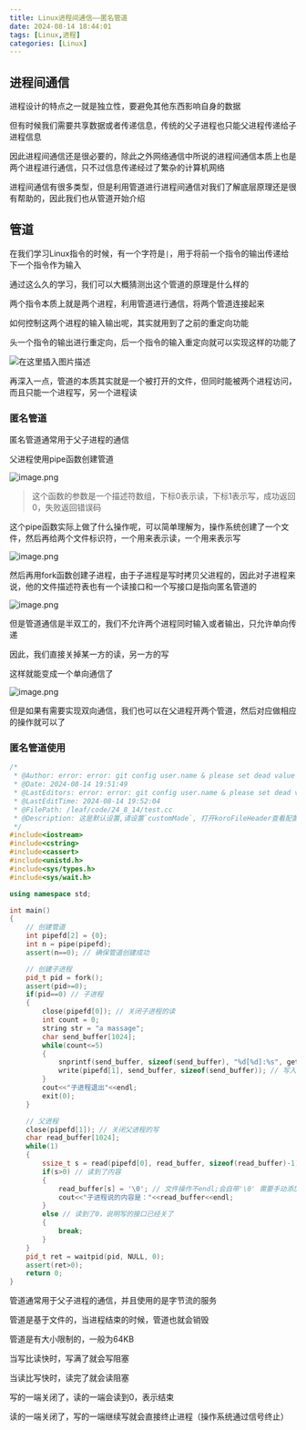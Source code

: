 ```yaml
---
title: Linux进程间通信——匿名管道
date: 2024-08-14 18:44:01
tags: [Linux,进程]
categories: [Linux]
---
```


## 进程间通信

进程设计的特点之一就是独立性，要避免其他东西影响自身的数据

但有时候我们需要共享数据或者传递信息，传统的父子进程也只能父进程传递给子进程信息

因此进程间通信还是很必要的，除此之外网络通信中所说的进程间通信本质上也是两个进程进行通信，只不过信息传递经过了繁杂的计算机网络

进程间通信有很多类型，但是利用管道进行进程间通信对我们了解底层原理还是很有帮助的，因此我们也从管道开始介绍

## 管道

在我们学习Linux指令的时候，有一个字符是`|`，用于将前一个指令的输出传递给下一个指令作为输入

通过这么久的学习，我们可以大概猜测出这个管道的原理是什么样的

两个指令本质上就是两个进程，利用管道进行通信，将两个管道连接起来

如何控制这两个进程的输入输出呢，其实就用到了之前的重定向功能

头一个指令的输出进行重定向，后一个指令的输入重定向就可以实现这样的功能了

![在这里插入图片描述](https://i-blog.csdnimg.cn/blog_migrate/5e09d7d8c2a1708bd4c81734c6b1d64c.png)

再深入一点，管道的本质其实就是一个被打开的文件，但同时能被两个进程访问，而且只能一个进程写，另一个进程读

### 匿名管道

匿名管道通常用于父子进程的通信

父进程使用pipe函数创建管道

![image.png](https://s2.loli.net/2024/08/14/3zECdiTjVqtUYKk.png)

> 这个函数的参数是一个描述符数组，下标0表示读，下标1表示写，成功返回0，失败返回错误码

这个pipe函数实际上做了什么操作呢，可以简单理解为，操作系统创建了一个文件，然后再给两个文件标识符，一个用来表示读，一个用来表示写

![image.png](https://s2.loli.net/2024/08/14/9ahCtjiQmnGDUP5.png)

然后再用fork函数创建子进程，由于子进程是写时拷贝父进程的，因此对子进程来说，他的文件描述符表也有一个读接口和一个写接口是指向匿名管道的

![image.png](https://s2.loli.net/2024/08/14/sQT38IwWlrid9Mz.png)

但是管道通信是半双工的，我们不允许两个进程同时输入或者输出，只允许单向传递

因此，我们直接关掉某一方的读，另一方的写

这样就能变成一个单向通信了

![image.png](https://s2.loli.net/2024/08/14/KfkZvYNjoWlpPCT.png)

但是如果有需要实现双向通信，我们也可以在父进程开两个管道，然后对应做相应的操作就可以了

### 匿名管道使用

```c++
/*
 * @Author: error: error: git config user.name & please set dead value or install git && error: git config user.email & please set dead value or install git & please set dead value or install git
 * @Date: 2024-08-14 19:51:49
 * @LastEditors: error: error: git config user.name & please set dead value or install git && error: git config user.email & please set dead value or install git & please set dead value or install git
 * @LastEditTime: 2024-08-14 19:52:04
 * @FilePath: /leaf/code/24_8_14/test.cc
 * @Description: 这是默认设置,请设置`customMade`, 打开koroFileHeader查看配置 进行设置: https://github.com/OBKoro1/koro1FileHeader/wiki/%E9%85%8D%E7%BD%AE
 */
#include<iostream>
#include<cstring>
#include<cassert>
#include<unistd.h>
#include<sys/types.h>
#include<sys/wait.h>

using namespace std;

int main()
{
    // 创建管道
    int pipefd[2] = {0};
    int n = pipe(pipefd);
    assert(n==0); // 确保管道创建成功

    // 创建子进程
    pid_t pid = fork();
    assert(pid>=0);
    if(pid==0) // 子进程
    {
        close(pipefd[0]); // 关闭子进程的读
        int count = 0;
        string str = "a massage";
        char send_buffer[1024];
        while(count<=5)
        {
            snprintf(send_buffer, sizeof(send_buffer), "%d[%d]:%s", getppid(), count++, str.c_str()); // 写入缓冲区
            write(pipefd[1], send_buffer, sizeof(send_buffer)); // 写入管道文件
        }
        cout<<"子进程退出"<<endl;
        exit(0);
    }

    // 父进程
    close(pipefd[1]); // 关闭父进程的写
    char read_buffer[1024];
    while(1)
    {
        ssize_t s = read(pipefd[0], read_buffer, sizeof(read_buffer)-1); // 从管道读到缓冲区
        if(s>0) // 读到了内容
        {
            read_buffer[s] = '\0'; // 文件操作不endl;会自带'\0' 需要手动添加
            cout<<"子进程说的内容是："<<read_buffer<<endl;
        }
        else // 读到了0，说明写的接口已经关了
        {
            break;
        }
    }
    pid_t ret = waitpid(pid, NULL, 0);
    assert(ret>0);
    return 0;
}

```

管道通常用于父子进程的通信，并且使用的是字节流的服务

管道是基于文件的，当进程结束的时候，管道也就会销毁

管道是有大小限制的，一般为64KB

当写比读快时，写满了就会写阻塞

当读比写快时，读完了就会读阻塞

写的一端关闭了，读的一端会读到0，表示结束

读的一端关闭了，写的一端继续写就会直接终止进程（操作系统通过信号终止）
